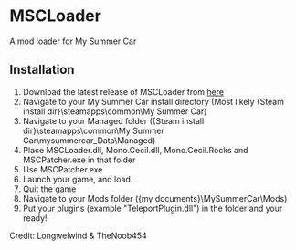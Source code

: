 # MSCLoader
A mod loader for My Summer Car

Installation
------------
1. Download the latest release of MSCLoader from [here](https://github.com/Djoe45/MSCModLoader/releases)
2. Navigate to your My Summer Car install directory (Most likely {Steam install dir}\steamapps\common\My Summer Car)
3. Navigate to your Managed folder ({Steam install dir}\steamapps\common\My Summer Car\mysummercar_Data\Managed)
4. Place MSCLoader.dll, Mono.Cecil.dll, Mono.Cecil.Rocks and MSCPatcher.exe in that folder
5. Use MSCPatcher.exe 
6. Launch your game, and load.
7. Quit the game
8. Navigate to your Mods folder ({my documents}\MySummerCar\Mods)
9. Put your plugins (example "TeleportPlugin.dll") in the folder and your ready!

Credit: Longwelwind & TheNoob454